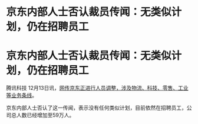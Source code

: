 # 京东内部人士否认裁员传闻：无类似计划，仍在招聘员工

# 京东内部人士否认裁员传闻：无类似计划，仍在招聘员工

腾讯科技
12月13日讯，[网传京东正进行人员调整，涉及物流、科技、零售、工业等业务条线](https://news.qq.com/rain/a/20231213A05U8J00)。

京东内部人士否认了这一传闻，表示没有任何类似计划，目前依然在招聘员工，公司总人数已经增加至59万人。

